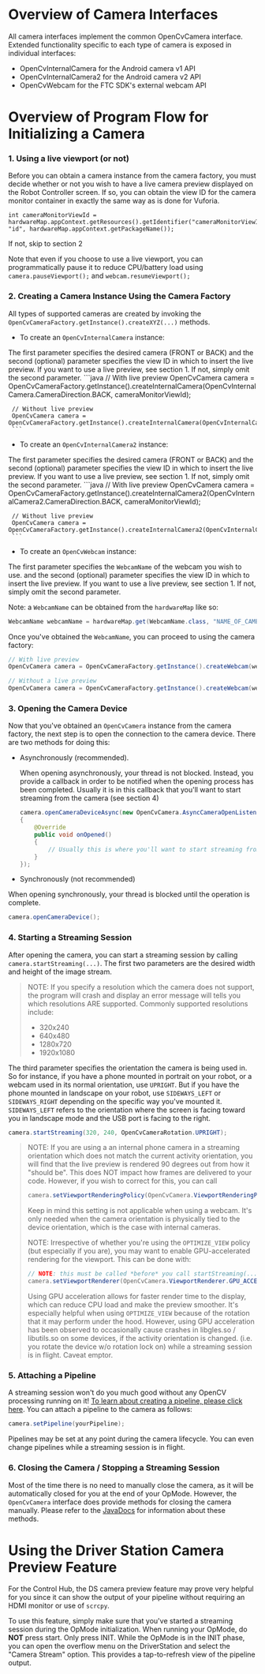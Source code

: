 # Overview of Camera Interfaces

All camera interfaces implement the common OpenCvCamera interface. Extended functionality specific to each type of camera is exposed in individual interfaces:
 - OpenCvInternalCamera for the Android camera v1 API
 - OpenCvInternalCamera2 for the Android camera v2 API
 - OpenCvWebcam for the FTC SDK's external webcam API

# Overview of Program Flow for Initializing a Camera

### 1. Using a live viewport (or not)

Before you can obtain a camera instance from the camera factory, you must decide whether or not you wish to have a live camera preview displayed on the Robot Controller screen. If so, you can obtain the view ID for the camera monitor container in exactly the same way as is done for Vuforia.
```
int cameraMonitorViewId = hardwareMap.appContext.getResources().getIdentifier("cameraMonitorViewId", "id", hardwareMap.appContext.getPackageName());
```
If not, skip to section 2

Note that even if you choose to use a live viewport, you can programmatically pause it to reduce CPU/battery load using `camera.pauseViewport();` and `webcam.resumeViewport();`

### 2. Creating a Camera Instance Using the Camera Factory

All types of supported cameras are created by invoking the `OpenCvCameraFactory.getInstance().createXYZ(...)` methods.

 - To create an `OpenCvInternalCamera` instance:

 The first parameter specifies the desired camera (FRONT or BACK) and the second (optional) parameter specifies the view ID in which to insert the live preview. If you want to use a live preview, see section 1. If not, simply omit the second parameter.
     ```java
     // With live preview
     OpenCvCamera camera = OpenCvCameraFactory.getInstance().createInternalCamera(OpenCvInternalCamera.CameraDirection.BACK, cameraMonitorViewId);

     // Without live preview
     OpenCvCamera camera = OpenCvCameraFactory.getInstance().createInternalCamera(OpenCvInternalCamera.CameraDirection.BACK);
     ```
 - To create an `OpenCvInternalCamera2` instance:

 The first parameter specifies the desired camera (FRONT or BACK) and the second (optional) parameter specifies the view ID in which to insert the live preview. If you want to use a live preview, see section 1. If not, simply omit the second parameter.
     ```java
     // With live preview
     OpenCvCamera camera = OpenCvCameraFactory.getInstance().createInternalCamera2(OpenCvInternalCamera2.CameraDirection.BACK, cameraMonitorViewId);

     // Without live preview
     OpenCvCamera camera = OpenCvCameraFactory.getInstance().createInternalCamera2(OpenCvInternalCamera2.CameraDirection.BACK);
     ```

 - To create an `OpenCvWebcam` instance:

 The first parameter specifies the `WebcamName` of the webcam you wish to use. and the second (optional) parameter specifies the view ID in which to insert the live preview. If you want to use a live preview, see section 1. If not, simply omit the second parameter.

 Note: a `WebcamName` can be obtained from the `hardwareMap` like so:
 ```java
 WebcamName webcamName = hardwareMap.get(WebcamName.class, "NAME_OF_CAMERA_IN_CONFIG_FILE")
 ```

 Once you've obtained the `WebcamName`, you can proceed to using the camera factory:
 ```java
 // With live preview
 OpenCvCamera camera = OpenCvCameraFactory.getInstance().createWebcam(webcamName, cameraMonitorViewId);

 // Without a live preview
 OpenCvCamera camera = OpenCvCameraFactory.getInstance().createWebcam(webcamName);
 ```

### 3. Opening the Camera Device

Now that you've obtained an `OpenCvCamera` instance from the camera factory, the next step is to open the connection to the camera device. There are two methods for doing this:
 - Asynchronously (recommended).

   When opening asynchronously, your thread is not blocked. Instead, you provide a callback in order to be notified when the opening process has been completed. Usually it is in this callback that you'll want to start streaming from the camera (see section 4)

     ```java
     camera.openCameraDeviceAsync(new OpenCvCamera.AsyncCameraOpenListener()
     {
         @Override
         public void onOpened()
         {
             // Usually this is where you'll want to start streaming from the camera (see section 4)
         }
     });
     ```
 - Synchronously (not recommended)

 When opening synchronously, your thread is blocked until the operation is complete.

 ```java
 camera.openCameraDevice();
 ```

### 4. Starting a Streaming Session

After opening the camera, you can start a streaming session by calling `camera.startStreaming(...)`. The first two parameters are the desired width and height of the image stream.

> NOTE: If you specify a resolution which the camera does not support, the program will crash and display an error message will tells you which resolutions ARE supported.
> Commonly supported resolutions include:
>  - 320x240
>  - 640x480
>  - 1280x720
>  - 1920x1080

The third parameter specifies the orientation the camera is being used in. So for instance, if you have a phone mounted in portrait on your robot, or a webcam used in its normal orientation, use `UPRIGHT`. But if you have the phone mounted in landscape on your robot, use `SIDEWAYS_LEFT` or `SIDEWAYS_RIGHT` depending on the specific way you've mounted it. `SIDEWAYS_LEFT` refers to the orientation where the screen is facing toward you in landscape mode and the USB port is facing to the right.
```java
camera.startStreaming(320, 240, OpenCvCameraRotation.UPRIGHT);
```

> NOTE: If you are using a an internal phone camera in a streaming orientation which does not match the current activity orientation, you will find that the live preview is rendered 90 degrees out from how it "should be". This does NOT impact how frames are delivered to your code. However, if you wish to correct for this, you can call
> ```java
> camera.setViewportRenderingPolicy(OpenCvCamera.ViewportRenderingPolicy.OPTIMIZE_VIEW);
> ```
> Keep in mind this setting is not applicable when using a webcam. It's only needed when the camera orientation is physically tied to the device orientation, which is the case with internal cameras.
>
> NOTE: Irrespective of whether you're using the `OPTIMIZE_VIEW` policy (but especially if you are), you may want to enable GPU-accelerated rendering for the viewport. This can be done with:
> ```java
> // NOTE: this must be called *before* you call startStreaming(...)
> camera.setViewportRenderer(OpenCvCamera.ViewportRenderer.GPU_ACCELERATED);
> ```
> Using GPU acceleration allows for faster render time to the display, which can reduce CPU load and make the preview smoother. It's especially helpful when using `OPTIMIZE_VIEW` because of the rotation that it may perform under the hood.
> However, using GPU acceleration has been observed to occasionally cause crashes in libgles.so / libutils.so on some devices, if the activity orientation is changed. (i.e. you rotate the device w/o rotation lock on) while a streaming session is in flight. Caveat emptor.

### 5. Attaching a Pipeline

A streaming session won't do you much good without any OpenCV processing running on it! [To learn about creating a pipeline, please click here](pipelines_overview.md).
You can attach a pipeline to the camera as follows:
```java
camera.setPipeline(yourPipeline);
```

Pipelines may be set at any point during the camera lifecycle. You can even change pipelines while a streaming session is in flight.

### 6. Closing the Camera / Stopping a Streaming Session

Most of the time there is no need to manually close the camera, as it will be automatically closed for you at the end of your OpMode. However, the `OpenCvCamera` interface does provide methods for closing the camera manually. Please refer to the [JavaDocs](https://javadoc.io/doc/org.openftc/easyopencv/latest/org/openftc/easyopencv/OpenCvCamera.html) for information about these methods.

# Using the Driver Station Camera Preview Feature

For the Control Hub, the DS camera preview feature may prove very helpful for you since it can show the output of your pipeline without requiring an HDMI monitor or use of `scrcpy`.

To use this feature, simply make sure that you've started a streaming session during the OpMode initialization. When running your OpMode, do **NOT** press start. Only press INIT. While the OpMode is in the INIT phase, you can open the overflow menu on the DriverStation and select the "Camera Stream" option. This provides a tap-to-refresh view of the pipeline output.